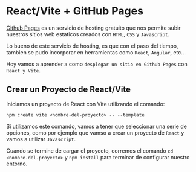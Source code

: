 # React/Vite + GitHub Pages

[Github Pages](https://docs.github.com/es/pages/getting-started-with-github-pages/about-github-pages) es un servicio de hosting gratuito que nos permite subir nuestros sitios web estaticos creados con `HTML`, `CSS` y `Javascript`.

Lo bueno de este servicio de hosting, es que con el paso del tiempo, tambien se pudo incorporar en herramientas como `React`, `Angular`, etc...

Hoy vamos a aprender a como `desplegar un sitio en Github Pages` con `React y Vite`.

## Crear un Proyecto de React/Vite

Iniciamos un proyecto de React con Vite utilizando el comando:

```npm create vite <nombre-del-proyecto> -- --template```

Si utilizamos este comando, vamos a tener que seleccionar una serie de opciones, como por ejemplo que vamso a crear un proyecto de `React` y vamos a utilizar `Javascript`.

Cuando se termine de cargar el proyecto, corremos el comando `cd <nombre-del-proyecto>` y `npm install` para terminar de configurar nuestro entorno.
